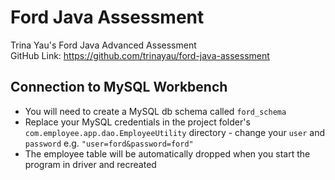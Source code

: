 # Ford Java Assessment
 Trina Yau's Ford Java Advanced Assessment  
 GitHub Link: https://github.com/trinayau/ford-java-assessment

## Connection to MySQL Workbench
- You will need to create a MySQL db schema called `ford_schema`  
- Replace your MySQL credentials in the project folder's `com.employee.app.dao.EmployeeUtility` directory - change your `user` and `password`
e.g. `"user=ford&password=ford"`
- The employee table will be automatically dropped when you start the program in driver and recreated